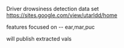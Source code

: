 Driver drowsiness detection 
data set https://sites.google.com/view/utarldd/home

features focused on -- ear,mar,puc

will publish extracted vals